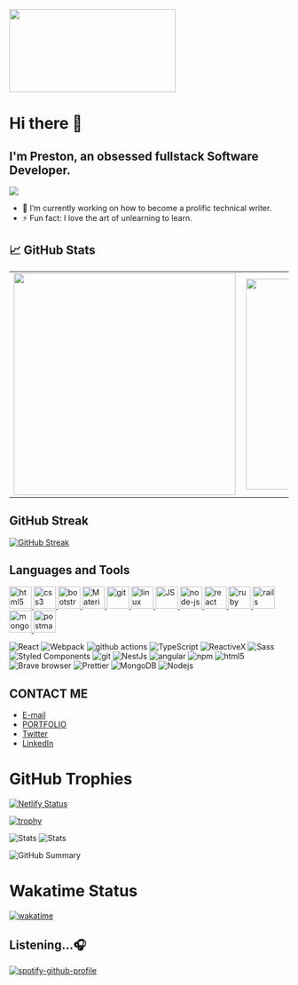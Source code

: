 
<img src="https://media.giphy.com/media/26tn33aiTi1jkl6H6/giphy.gif" height="150" width="300"/>
</div>

# Hi there 🌱	
## I'm Preston, an obsessed fullstack Software Developer.
![](https://komarev.com/ghpvc/?username=preston-56&color=brightgreen)

- 🔭 I’m currently working on how to become a prolific technical writer.
- ⚡ Fun fact: I love the art of unlearning to learn.

## &#x1f4c8; GitHub Stats
<center>
  <table>
    <tr>
        <td><img width="400px" align="left" src="https://github-readme-stats.vercel.app/api?username=preston-56&count_private=true&show_icons=true&theme=dark&layout=compact" /></td> 
        <td>
          <img width="380px" align="left" src="https://github-readme-stats.vercel.app/api/top-langs/?username=preston-56&hide&layout=compact&theme=dark" />
        </td>  
    </tr>   
  </table>
</center>

## GitHub Streak

[![GitHub Streak](https://github-readme-streak-stats.herokuapp.com/?user=preston-56&theme=radical)](https://git.io/streak-stats)

## Languages and Tools
<p align="left"> 
<a href="https://www.w3.org/html/" target="_blank"> <img src="https://upload.wikimedia.org/wikipedia/commons/thumb/6/61/HTML5_logo_and_wordmark.svg/130px-HTML5_logo_and_wordmark.svg.png" alt="html5" width="40" height="40"/> </a> 
  <a href="https://www.w3schools.com/css/" target="_blank"> <img src="https://www.w3schools.com/whatis/img_css.jpg" alt="css3" width="40" height="40"/> </a> <a href="https://getbootstrap.com/docs/5.2/getting-started/introduction/" target="_blank"> <img src="https://getbootstrap.com/docs/5.2/assets/brand/bootstrap-logo-shadow.png" alt="bootstrap" width="40" height="40"/> </a>
<a href="https://mui.com/" target="_blank"> <img src="https://encrypted-tbn0.gstatic.com/images?q=tbn:ANd9GcTUvJS2cd8BETQPQjqweeq3h09Ve4t7P9VS7MB8u0reGfzCAIpwxpEdqeJjZqzNsJ0n9NA&usqp=CAU" alt="Material UI" width="40" height="40"/> </a>
<a href="https://git-scm.com/" target="_blank"> <img src="https://www.vectorlogo.zone/logos/git-scm/git-scm-icon.svg" alt="git" width="40" height="40"/> </a> <a href="https://www.linux.org/" target="_blank"> <img src="https://upload.wikimedia.org/wikipedia/commons/thumb/3/35/Tux.svg/150px-Tux.svg.png" alt="linux" width="40" height="40"/> </a> <a href="https://developer.mozilla.org/en-US/docs/Web/JavaScript" target="_blank"> <img src="https://i0.wp.com/theicom.org/wp-content/uploads/2016/03/js-logo.png?resize=300%2C300&ssl=1" alt="JS" width="40" height="40"/> </a> <a href="https://nodejs.org/en/docs/" target="_blank"> <img src="https://nodejs.org/static/images/logos/nodejs-new-pantone-white.svg" alt="node-js" width="40" height="40"/> </a>
<a href="https://reactjs.org/" target="_blank"> <img src="https://encrypted-tbn0.gstatic.com/images?q=tbn:ANd9GcRms1LY0mhZz2BXWbcVDqoUbJEPOGL_pRdD2wvfeF-C6KbEtWyBFZwpV5wv_YYc_STN-uc&usqp=CAU" alt="react" width="40" height="40"/> </a>
<a href="https://www.ruby-lang.org/en/documentation/" target="_blank"> <img src="https://www.pngitem.com/pimgs/m/12-120179_best-free-ruby-png-ruby-programming-language-logo.png" alt="ruby" width="40" height="40"/> </a> <a href="https://guides.rubyonrails.org/" target="_blank"> <img src="https://seeklogo.com/images/R/ruby-on-rails-logo-95951CC5FB-seeklogo.com.png" alt="rails" width="40" height="40"/> </a> <a href="https://www.mongodb.com/docs/" target="_blank"> <img src="https://seeklogo.com/images/M/mongodb-logo-655F7D542D-seeklogo.com.png" alt="mongodb" width="40" height="40"/> </a> <a href="https://learning.postman.com/docs/publishing-your-api/documenting-your-api/" target="_blank"> <img src="https://seeklogo.com/images/P/postman-logo-0087CA0D15-seeklogo.com.png" alt="postman" width="40" height="40"/> </a> 
</p>
<p>
  <img alt="React" src="https://img.shields.io/badge/-React-45b8d8?style=flat-square&logo=react&logoColor=white" />
  <img alt="Webpack" src="https://img.shields.io/badge/-Webpack-8DD6F9?style=flat-square&logo=webpack&logoColor=white" /> 
  <img alt="github actions" src="https://img.shields.io/badge/-Github_Actions-2088FF?style=flat-square&logo=github-actions&logoColor=white" />
  <img alt="TypeScript" src="https://img.shields.io/badge/-TypeScript-007ACC?style=flat-square&logo=typescript&logoColor=white" />
  <img alt="ReactiveX" src="https://img.shields.io/badge/-RxJs-B7178C?style=flat-square&logo=reactivex&logoColor=white" />
  <img alt="Sass" src="https://img.shields.io/badge/-Sass-CC6699?style=flat-square&logo=sass&logoColor=white" />
  <img alt="Styled Components" src="https://img.shields.io/badge/-Styled_Components-db7092?style=flat-square&logo=styled-components&logoColor=white" />
  <img alt="git" src="https://img.shields.io/badge/-Git-F05032?style=flat-square&logo=git&logoColor=white" />
  <img alt="NestJs" src="https://img.shields.io/badge/-NestJs-ea2845?style=flat-square&logo=nestjs&logoColor=white" />
  <img alt="angular" src="https://img.shields.io/badge/-Angular-DD0031?style=flat-square&logo=angular&logoColor=white" />
  <img alt="npm" src="https://img.shields.io/badge/-NPM-CB3837?style=flat-square&logo=npm&logoColor=white" />
  <img alt="html5" src="https://img.shields.io/badge/-HTML5-E34F26?style=flat-square&logo=html5&logoColor=white" />
  <img alt="Brave browser" src="https://img.shields.io/badge/-Brave_Browser-FB542B?style=flat-square&logo=brave&logoColor=white" />
  <img alt="Prettier" src="https://img.shields.io/badge/-Prettier-F7B93E?style=flat-square&logo=prettier&logoColor=white" />
  <img alt="MongoDB" src="https://img.shields.io/badge/-MongoDB-13aa52?style=flat-square&logo=mongodb&logoColor=white" />
  <img alt="Nodejs" src="https://img.shields.io/badge/-Nodejs-43853d?style=flat-square&logo=Node.js&logoColor=white" />
</p>

## CONTACT ME

- [E-mail](mailto:prestonosoro@gmail.com)
- [PORTFOLIO](https://preston-56.github.io/Portfolio/)
- [Twitter](https://twitter.com/PrestonOsoro)
- [LinkedIn](https://www.linkedin.com/in/preston-osoro/)

# GitHub Trophies

[![Netlify Status](https://api.netlify.com/api/v1/badges/45a40a60-c63f-4c44-ba37-d73b052c8306/deploy-status)](https://app.netlify.com/sites/famous-flan-85190d/deploys)

[![trophy](https://github-profile-trophy.vercel.app/?username=preston-56&theme=dracula)](https://github.com/preston-56/github-profile-trophy)

![Stats](https://github-profile-summary-cards.vercel.app/api/cards/repos-per-language?username=preston-56&theme=dracula)
![Stats](https://github-profile-summary-cards.vercel.app/api/cards/most-commit-language?username=preston-56&theme=dracula)

![GitHub Summary](https://github-profile-summary-cards.vercel.app/api/cards/profile-details?username=preston-56&theme=dracula)

# Wakatime Status
[![wakatime](https://wakatime.com/badge/user/e24c2b21-568a-49a7-a878-61aff0da325c.svg)](https://wakatime.com/@e24c2b21-568a-49a7-a878-61aff0da325c)

## Listening...:headphones:

[![spotify-github-profile](https://spotify-github-profile.vercel.app/api/view?uid=314kp3syg3hoe6us7i2hfqf5siji&cover_image=true&theme=default&show_offline=false&background_color=121212)](https://github.com/kittinan/spotify-github-profile)









